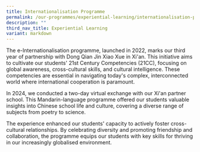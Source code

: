 ```yaml
---
title: Internationalisation Programme
permalink: /our-programmes/experiential-learning/internationalisation-programme/
description: ""
third_nav_title: Experiential Learning
variant: markdown
---
```

The e-Internationalisation programme, launched in 2022, marks our third year of partnership with Dong Qian Jin Xiao Xue in Xi'an. This initiative aims to cultivate our students' 21st Century Competencies (21CC), focusing on global awareness, cross-cultural skills, and cultural intelligence. These competencies are essential in navigating today's complex, interconnected world where international cooperation is paramount.

In 2024, we conducted a two-day virtual exchange with our Xi'an partner school. This Mandarin-language programme offered our students valuable insights into Chinese school life and culture, covering a diverse range of subjects from poetry to science.

The experience enhanced our students' capacity to actively foster cross-cultural relationships. By celebrating diversity and promoting friendship and collaboration, the programme equips our students with key skills for thriving in our increasingly globalised environment.